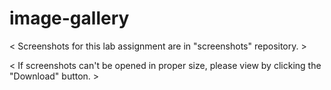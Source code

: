# image-gallery

< Screenshots for this lab assignment are in "screenshots" repository. >

< If screenshots can't be opened in proper size, please view by clicking the "Download" button. >
